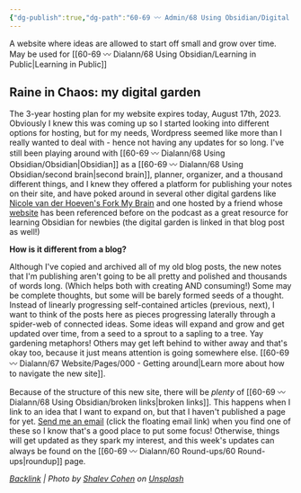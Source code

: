 ```yaml
---
{"dg-publish":true,"dg-path":"60-69 〰️ Admin/68 Using Obsidian/Digital Garden.md","dg-permalink":"digital-garden","permalink":"/digital-garden/","noteIcon":"","created":"2023-08-17T13:45:42","updated":"2023-09-04T15:28:42.425-04:00"}
---
```




A website where ideas are allowed to start off small and grow over time. May be used for [[60-69 〰️ Dialann/68 Using Obsidian/Learning in Public\|Learning in Public]]


## Raine in Chaos: my digital garden

The 3-year hosting plan for my website expires today, August 17th, 2023. Obviously I knew this was coming up so I started looking into different options for hosting, but for my needs, Wordpress seemed like more than I really wanted to deal with - hence not having any updates for so long. I've still been playing around with [[60-69 〰️ Dialann/68 Using Obsidian/Obsidian\|Obsidian]] as a [[60-69 〰️ Dialann/68 Using Obsidian/second brain\|second brain]], planner, organizer, and a thousand different things, and I knew they offered a platform for publishing your notes on their site, and have poked around in several other digital gardens like [Nicole van der Hoeven's Fork My Brain](https://notes.nicolevanderhoeven.com/Fork+My+Brain) and one hosted by a friend whose [website](https://thliterary.wordpress.com/2022/05/03/using-obsidian-a-year-on/) has been referenced before on the podcast as a great resource for learning Obsidian for newbies (the digital garden is linked in that blog post as well!)

**How is it different from a blog?**

Although I've copied and archived all of my old blog posts, the new notes that I'm publishing aren't going to be all pretty and polished and thousands of words long. (Which helps both with creating AND consuming!) Some may be complete thoughts, but some will be barely formed seeds of a thought. Instead of linearly progressing self-contained articles (previous, next), I want to think of the posts here as pieces progressing laterally through a spider-web of connected ideas. Some ideas will expand and grow and get updated over time, from a seed to a sprout to a sapling to a tree. Yay gardening metaphors! Others may get left behind to wither away and that's okay too, because it just means attention is going somewhere else. [[60-69 〰️ Dialann/67 Website/Pages/000 - Getting around\|Learn more about how to navigate the new site]]. 

Because of the structure of this new site, there will be *plenty* of [[60-69 〰️ Dialann/68 Using Obsidian/broken links\|broken links]]. This happens when I link to an idea that I want to expand on, but that I haven't published a page for yet. [Send me an email](mailto:raine@chaoticorganized.com) (click the floating email link) when you find one of these so I know that's a good place to put some focus! Otherwise, things will get updated as they spark my interest, and this week's updates can always be found on the [[60-69 〰️ Dialann/60 Round-ups/60 Round-ups\|roundup]] page.

*[Backlink](https://unsplash.com/photos/uRlnISgCtME) | Photo by [Shalev Cohen](https://unsplash.com/@shalevcohen?utm_source=Obsidian%20Image%20Inserter%20Plugin&utm_medium=referral) on [Unsplash](https://unsplash.com/?utm_source=Obsidian%20Image%20Inserter%20Plugin&utm_medium=referral)*
